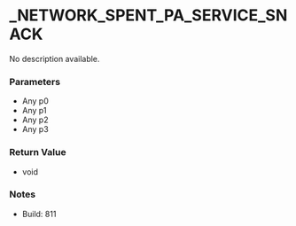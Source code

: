 # _NETWORK_SPENT_PA_SERVICE_SNACK

No description available.

### Parameters
* Any p0
* Any p1
* Any p2
* Any p3

### Return Value
* void

### Notes
* Build: 811

